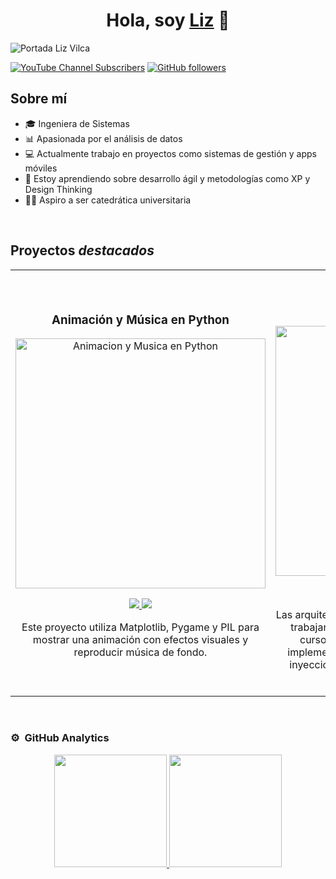 <div align="center">
  <h1 align="center">Hola, soy <a href="https://www.linkedin.com/in/liz-vilca-095212320">Liz</a> 👋</h1>
</div>
<img src="https://i.imgur.com/rXJ0djp.png" alt="Portada Liz Vilca">

[![YouTube Channel Subscribers](https://img.shields.io/youtube/channel/subscribers/UC6M7bp4t1qJBxkFlQapKqRw?style=social)](https://youtube.com/@codigoscomicos?sub_confirmation=1)
[![GitHub followers](https://img.shields.io/github/followers/L-Vilca?style=social)](https://github.com/L-Vilca)

## Sobre mí

- 🎓 Ingeniera de Sistemas
- 📊 Apasionada por el análisis de datos
- 💻 Actualmente trabajo en proyectos como sistemas de gestión y apps móviles
- 📘 Estoy aprendiendo sobre desarrollo ágil y metodologías como XP y Design Thinking
- 🧑‍🏫 Aspiro a ser catedrática universitaria

<br>

## Proyectos *destacados*
<table>
<tr>
<td width="50%">
<h3 align="center">Animación y Música en Python</h3>
<div align="center">
<a href="https://github.com/L-Vilca/HappyDay.git" target="_blank"><img src="https://i.imgur.com/oRo00at.png" width="400" alt="Animacion y Musica en Python"></a>
<p>
<a href="https://github.com/L-Vilca/HappyDay.git" target="_blank">
<img src="https://img.shields.io/badge/CÓDIGO-ff9?style=for-the-badge&logo=github&logoColor=black">
</a>
<a href="https://www.youtube.com/@CodigosComicos" target="_blank">
<img src="https://img.shields.io/badge/-Youtube-green?style=for-the-badge&color=fbfc40">
</a>
</p>
<p>Este proyecto utiliza Matplotlib, Pygame y PIL para mostrar una animación con efectos visuales y reproducir música de fondo. </p>
</div>
                                                                                      
</td>

<td width="50%">
               <br>
<h3 align="center">Arquitectura MVVM</h3>
<div align="center">                                       
<a href="https://github.com/ArisGuimera/SimpleAndroidMVVM" target="_blank"><img src="https://i.imgur.com/7uCBigG.jpg" width="400" alt="Curso arquitectura MVVM"></a>
<br>
<p>
<a href="https://github.com/ArisGuimera/SimpleAndroidMVVM" target="_blank">
<img src="https://img.shields.io/badge/C%C3%93DIGO-80ffaa?style=for-the-badge&logo=github&logoColor=black">
</a>
<a href="https://youtu.be/hhhSMXi0R3E" target="_blank">
<img src="https://img.shields.io/badge/-Youtube-green?style=for-the-badge&color=3fFD7f">
</a>
</p>
</p>Las arquitecturas son <strong>IMPRESCINDIBLES</strong> para poder trabajar como desarrollador/a Android. En este curso, divido por ramas irás aprendiendo a implementar una arquitectura real y robusta con inyección de dependencias, clean architecture, testing y mucho más.</p>
</div>                                                             
</table>                                                                                 
</div>
<br>


### ⚙️ &nbsp;GitHub Analytics

<p align="center">
<a href="https://github.com/L-Vilca">
  <img height="180em" src="https://github-readme-stats-eight-theta.vercel.app/api?username=L-Vilca&show_icons=true&theme=algolia&include_all_commits=true&count_private=true"/>
  <img height="180em" src="https://github-readme-stats-eight-theta.vercel.app/api/top-langs/?username=L-Vilca&layout=compact&langs_count=8&theme=algolia"/>
</a>
</p>


<!--
**L-Vilca/L-Vilca** is a ✨ _special_ ✨ repository because its `README.md` (this file) appears on your GitHub profile.

Here are some ideas to get you started:

- 🔭 I’m currently working on ...
- 🌱 I’m currently learning ...
- 👯 I’m looking to collaborate on ...
- 🤔 I’m looking for help with ...
- 💬 Ask me about ...
- 📫 How to reach me: ...
- 😄 Pronouns: ...
- ⚡ Fun fact: ...
-->
